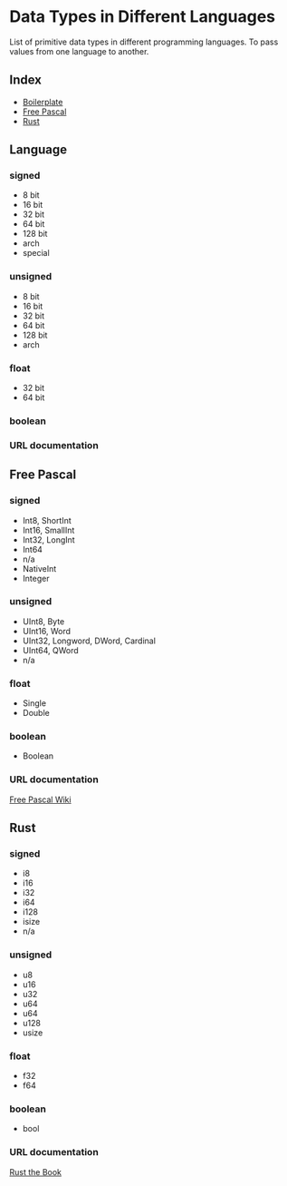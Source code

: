 # Data Types in Different Languages

List of primitive data types in different programming languages.
To pass values from one language to another.

## Index
- [Boilerplate](#language)
- [Free Pascal](#free-pascal)
- [Rust](#rust)

## Language
### signed
- 8 bit
- 16 bit
- 32 bit
- 64 bit
- 128 bit
- arch
- special
### unsigned
- 8 bit
- 16 bit
- 32 bit
- 64 bit
- 128 bit
- arch
### float
- 32 bit
- 64 bit
### boolean
### URL documentation

## Free Pascal
### signed
- Int8, ShortInt
- Int16, SmallInt
- Int32, LongInt
- Int64
- n/a
- NativeInt
- Integer
### unsigned
- UInt8, Byte
- UInt16, Word
- UInt32, Longword, DWord, Cardinal
- UInt64, QWord
- n/a
### float
- Single
- Double
### boolean
- Boolean
### URL documentation
[Free Pascal Wiki](https://wiki.freepascal.org/Data_type)

## Rust
### signed
- i8
- i16
- i32
- i64
- i128
- isize
- n/a
### unsigned
- u8
- u16
- u32
- u64
- u64
- u128
- usize
### float
- f32
- f64
### boolean
- bool
### URL documentation
[Rust the Book](https://doc.rust-lang.org/book/ch03-02-data-types.html)
